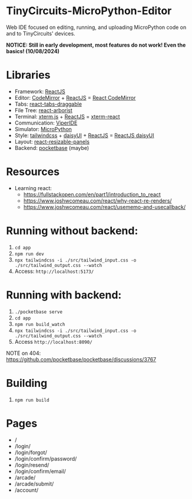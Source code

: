 # TinyCircuits-MicroPython-Editor
Web IDE focused on editing, running, and uploading MicroPython code on and to TinyCircuits' devices.

**NOTICE: Still in early development, most features do not work! Even the basics! (10/08/2024)**

# Libraries
* Framework: [ReactJS](https://react.dev/)
* Editor: [CodeMirror](https://codemirror.net/) + [ReactJS](https://react.dev/) = [React CodeMirror](https://uiwjs.github.io/react-codemirror/)
* Tabs: [react-tabs-draggable](https://github.com/uiwjs/react-tabs-draggable)
* File Tree: [react-arborist](https://github.com/brimdata/react-arborist)
* Terminal: [xterm.js](https://github.com/xtermjs/xterm.js) + [ReactJS](https://react.dev/) = [xterm-react](https://github.com/PabloLION/xterm-react)
* Communication: [ViperIDE](https://github.com/vshymanskyy/ViperIDE/blob/main/src/transports.js)
* Simulator: [MicroPython](https://github.com/micropython/micropython)
* Style: [tailwindcss](https://github.com/tailwindlabs/tailwindcss) + [daisyUI](https://github.com/saadeghi/daisyui) + [ReactJS](https://react.dev/) = [ReactJS daisyUI](https://react.daisyui.com/?path=/docs/welcome--docs)
* Layout: [react-resizable-panels](https://github.com/bvaughn/react-resizable-panels)
* Backend: [pocketbase](https://pocketbase.io/) (maybe)


# Resources
* Learning react:
    * https://fullstackopen.com/en/part1/introduction_to_react
    * https://www.joshwcomeau.com/react/why-react-re-renders/
    * https://www.joshwcomeau.com/react/usememo-and-usecallback/


# Running without backend:
1. `cd app`
2. `npm run dev`
3. `npx tailwindcss -i ./src/tailwind_input.css -o ./src/tailwind_output.css --watch`
4. Access: `http://localhost:5173/`


# Running with backend:
1. `./pocketbase serve`
2. `cd app`
3. `npm run build_watch`
4. `npx tailwindcss -i ./src/tailwind_input.css -o ./src/tailwind_output.css --watch`
5. Access `http://localhost:8090/`

NOTE on 404: https://github.com/pocketbase/pocketbase/discussions/3767


# Building
1. `npm run build`


# Pages
* /
* /login/
* /login/forgot/
* /login/confirm/password/
* /login/resend/
* /login/confirm/email/
* /arcade/
* /arcade/submit/
* /account/